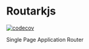 # Routarkjs

[![codecov](https://codecov.io/gh/librark/routark/graph/badge.svg?token=lrTCF0g58T)](https://codecov.io/gh/librark/routark)

Single Page Application Router
